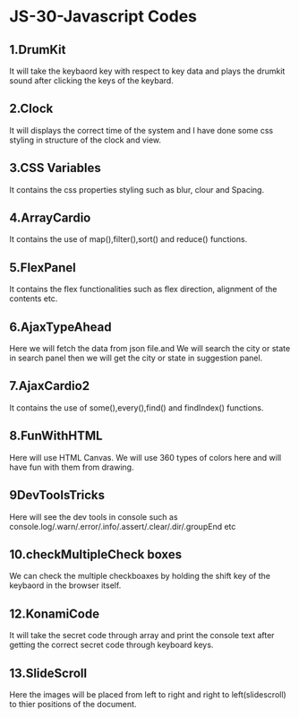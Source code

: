 # JS-30-Javascript Codes

## 1.DrumKit
It will take the keybaord key with respect to key data and plays the drumkit sound after clicking the keys of the keybard.

## 2.Clock
It will displays the correct time of the system and I have done some css styling in structure of the clock and view.

## 3.CSS Variables
It contains the css properties styling such as blur, clour and Spacing.

## 4.ArrayCardio
It contains the use of map(),filter(),sort() and reduce() functions.

## 5.FlexPanel
It contains the flex functionalities such as flex direction, alignment of the contents etc.

## 6.AjaxTypeAhead
Here we will fetch the data from json file.and We will search the city or state in search panel 
then we will get the city or state in suggestion panel.

## 7.AjaxCardio2
It contains the use of some(),every(),find() and findIndex() functions.

## 8.FunWithHTML
Here will use HTML Canvas. We will use 360 types of colors here and will have fun with them from drawing.

## 9DevToolsTricks
Here will see the dev tools in console such as console.log/.warn/.error/.info/.assert/.clear/.dir/.groupEnd etc

## 10.checkMultipleCheck boxes
We can check the multiple checkboaxes by holding the shift key of the keybaord in the browser itself.

## 12.KonamiCode
It will take the secret code through array and print the console text after getting the correct secret code through keyboard keys.

## 13.SlideScroll
Here the images will be placed from left to right and right to left(slidescroll) to thier positions of the document.

